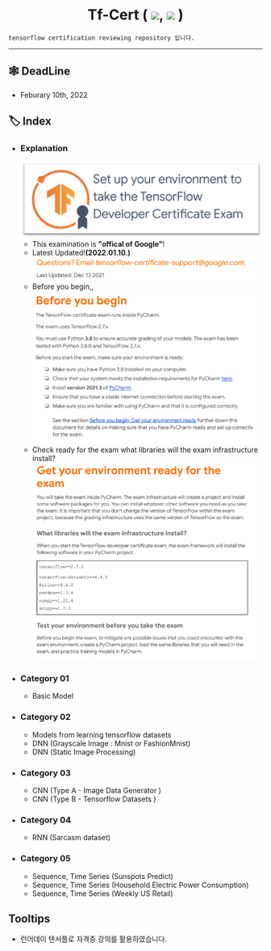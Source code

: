 <div align="center"><h1>Tf-Cert ( <img src="https://img.shields.io/badge/Python-3776AB?style=flat&logo=Python&logoColor=white"/>, <img src="https://img.shields.io/badge/Tensorflow-FF6F00?style=flat&logo=Tensorflow&logoColor=white"/> )</h1></div>

    tensorflow certification reviewing repository 입니다.

---

## **🕸 DeadLine**
- Feburary 10th, 2022

## **🏷️ Index**
- ### Explanation
    ![exam_logo](https://github.com/JH9892/tf_cert/blob/main/src/readme_img01.png)
    - This examination is **"offical of Google"**!
    - Latest Updated!**(2022.01.10.)**  
    ![latest updated](https://github.com/JH9892/tf_cert/blob/main/src/tf_cert_1.png)
    - Before you begin,,  
    ![before you begin](https://github.com/JH9892/tf_cert/blob/main/src/tf_cert_2.png)
    - Check ready for the exam what libraries will the exam infrastructure install?  
    ![what lib](https://github.com/JH9892/tf_cert/blob/main/src/tf_cert_3.png)
- ### Category 01
    - Basic Model
- ### Category 02
    - Models from learning tensorflow datasets
    - DNN (Grayscale Image : Mnist or FashionMnist)
    - DNN (Static Image Processing)  
- ### Category 03
    - CNN (Type A - Image Data Generator )
    - CNN (Type B - Tensorflow Datasets )
- ### Category 04
    - RNN (Sarcasm dataset) 
- ### Category 05
    - Sequence, Time Series (Sunspots Predict)
    - Sequence, Time Series (Household Electric Power Consumption)
    - Sequence, Time Series (Weekly US Retail)

## **Tooltips**
- 런어데이 텐서플로 자격증 강의를 활용하였습니다.
